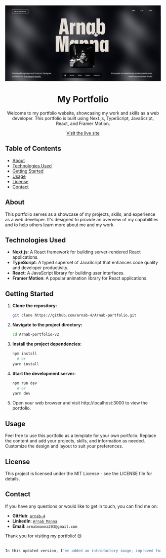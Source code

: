 <p align="center">
  <img src="portfolio.png" alt="Portfolio Screenshot">
</p>

<h1 align="center">My Portfolio</h1>

<p align="center">Welcome to my portfolio website, showcasing my work and skills as a web developer. This portfolio is built using Next.js, TypeScript, JavaScript, React, and Framer Motion.</p>

<p align="center">
  <a href="https://arnab-portfolio-v2.vercel.app/">Visit the live site</a>
</p>

## Table of Contents
- [About](#about)
- [Technologies Used](#technologies-used)
- [Getting Started](#getting-started)
- [Usage](#usage)
- [License](#license)
- [Contact](#contact)

## About
This portfolio serves as a showcase of my projects, skills, and experience as a web developer. It's designed to provide an overview of my capabilities and to help others learn more about me and my work.

## Technologies Used
- **Next.js**: A React framework for building server-rendered React applications.
- **TypeScript**: A typed superset of JavaScript that enhances code quality and developer productivity.
- **React**: A JavaScript library for building user interfaces.
- **Framer Motion**: A popular animation library for React applications.

## Getting Started
1. **Clone the repository:**
   ```bash
   git clone https://github.com/arnab-4/Arnab-portfolio.git

2. **Navigate to the project directory:**
   ```bash
   cd Arnab-portfolio-v2

3. **Install the project dependencies:**
   ```bash
   npm install
     # or
   yarn install
4. **Start the development server:**
   ```bash
   npm run dev
     # or
   yarn dev
5. Open your web browser and visit http://localhost:3000 to view the portfolio.


## Usage

Feel free to use this portfolio as a template for your own portfolio. Replace the content and add your projects, skills, and information as needed. Customize the design and layout to suit your preferences.

## License

This project is licensed under the MIT License - see the LICENSE file for details.

## Contact

If you have any questions or would like to get in touch, you can find me on:

- **GitHub**: [`arnab-4`](https://github.com/arnab-4)
- **LinkedIn**: [`Arnab Manna`](https://www.linkedin.com/in/arnab-manna-442586240/)
- **Email**: `arnabmanna203@gmail.com`

Thank you for visiting my portfolio! 😊

```bash

In this updated version, I've added an introductory image, improved formatting, added a live site link, and provided a "Contact" section for users to reach out to you. Be sure to replace `arnab-4`, `https://arnab-portfolio-swart.vercel.app/`, `arnabmanna203@gmail.com`, and other placeholders with your actual information and links. You can also customize the styling further using HTML and CSS within your README if desired.

